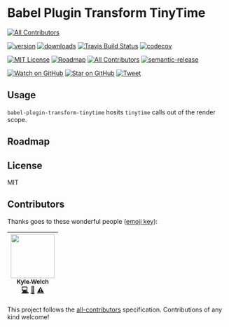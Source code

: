 # Babel Plugin Transform TinyTime
[![All Contributors](https://img.shields.io/badge/all_contributors-0-orange.svg?style=flat-square)](#contributors)

[![version](https://img.shields.io/npm/v/babel-plugin-transform-tinytime.svg?style=flat-square)](http://npm.im/babel-plugin-transform-tinytime)
[![downloads](https://img.shields.io/npm/dm/babel-plugin-transform-tinytime.svg?style=flat-square)](http://npm-stat.com/charts.html?package=babel-plugin-transform-tinytime)
[![Travis Build Status](https://img.shields.io/travis/kwelch/babel-plugin-transform-tinytime.svg?style=flat-square)](https://travis-ci.org/kwelch/babel-plugin-transform-tinytime)
[![codecov](https://codecov.io/gh/kwelch/babel-plugin-transform-tinytime/branch/master/graph/badge.svg?style=flat-square)](https://codecov.io/gh/kwelch/babel-plugin-transform-tinytime)

[![MIT License](https://img.shields.io/npm/l/kwelch.svg?style=flat-square)](http://opensource.org/licenses/MIT)
[![Roadmap](https://img.shields.io/badge/%F0%9F%93%94-roadmap-CD9523.svg?style=flat-square)]([roadmap])
[![All Contributors](https://img.shields.io/badge/all_contributors-1-orange.svg?style=flat-square)](#contributors)
[![semantic-release](https://img.shields.io/badge/%20%20%F0%9F%93%A6%F0%9F%9A%80-semantic--release-e10079.svg?style=flat-square)](https://github.com/semantic-release/semantic-release)

[![Watch on GitHub](https://img.shields.io/github/watchers/kwelch/babel-plugin-transform-tinytime.svg?style=social)](https://github.com/kwelch/babel-plugin-transform-tinytime/watchers)
[![Star on GitHub](https://img.shields.io/github/stars/kwelch/babel-plugin-transform-tinytime.svg?style=social)](https://github.com/kwelch/babel-plugin-transform-tinytime/stargazers)
[![Tweet](https://img.shields.io/twitter/url/https/github.com/kwelch/babel-plugin-transform-tinytime.svg?style=social)](https://twitter.com/intent/tweet?text=Check%20out%20babel-plugin-transform-tinytime!%20https://github.com/kwelch/babel-plugin-transform-tinytime%20%F0%9F%91%8D)

## Usage

`babel-plugin-transform-tinytime` hosits `tinytime` calls out of the render scope.

## Roadmap

## License

MIT

## Contributors

<!-- ALL-CONTRIBUTORS-LIST:START - Do not remove or modify this section --><!-- ALL-CONTRIBUTORS-LIST:END -->
Thanks goes to these wonderful people ([emoji key](https://github.com/kentcdodds/all-contributors#emoji-key)):

<!-- ALL-CONTRIBUTORS-LIST:START - Do not remove or modify this section -->
| [<img src="https://avatars0.githubusercontent.com/u/1295580?v=3" width="100px;"/><br /><sub>Kyle Welch</sub>](http://www.krwelch.com)<br />[💻](https://github.com/kwelch/babel-plugin-transform-tinytime/commits?author=kwelch "Code") [📖](https://github.com/kwelch/babel-plugin-transform-tinytime/commits?author=kwelch "Documentation") [⚠️](https://github.com/kwelch/babel-plugin-transform-tinytime/commits?author=kwelch "Tests") |
| :---: |
<!-- ALL-CONTRIBUTORS-LIST:END -->

This project follows the [all-contributors](https://github.com/kentcdodds/all-contributors) specification. Contributions of any kind welcome!


[roadmap]: https://github.com/kwelch/babel-plugin-transform-tinytime#roadmap
